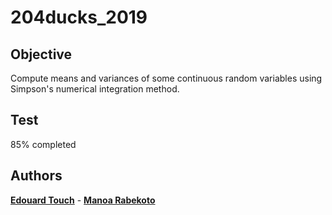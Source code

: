 # 204ducks_2019
## Objective

Compute means and variances of some continuous random variables using Simpson's numerical integration method.

## Test

85% completed

## Authors

 **[Edouard Touch](https://github.com/Eydou)** - **[Manoa Rabekoto](https://github.com/Twouli)**
